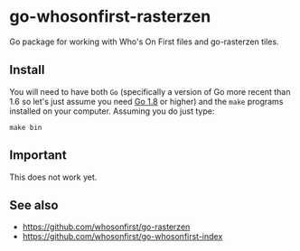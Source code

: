 # go-whosonfirst-rasterzen

Go package for working with Who's On First files and go-rasterzen tiles.

## Install

You will need to have both `Go` (specifically a version of Go more recent than 1.6 so let's just assume you need [Go 1.8](https://golang.org/dl/) or higher) and the `make` programs installed on your computer. Assuming you do just type:

```
make bin
```

## Important

This does not work yet.

## See also

* https://github.com/whosonfirst/go-rasterzen
* https://github.com/whosonfirst/go-whosonfirst-index

